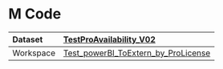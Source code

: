 



# M Code

|Dataset|[TestProAvailability_V02](./../TestProAvailability_V02.md)|
| :--- | :--- |
|Workspace|[Test_powerBI_ToExtern_by_ProLicense](../../Workspaces/Test_powerBI_ToExtern_by_ProLicense.md)|
